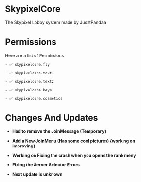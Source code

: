 # SkypixelCore
The Skypixel Lobby system made by JusztPandaa

# Permissions
Here are a list of Permissions 

```
- ✅ skypixelcore.fly

- ✅ skypixelcore.text1

- ✅ skypixelcore.text2

- ✅ skypixelcore.key4

- ✅ skypixelcore.cosmetics

```



# Changes And Updates

 
- **Had to remove the JoinMessage (Temporary)**

- **Add a New JoinMenu (Has some cool pictures) {working on improving}**

- **Working on Fixing the crash when you opens the rank meny**

- **Fixing the Server Selector Errors**

- **Next update is unknown**
